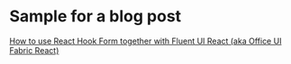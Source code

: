 # Sample for a blog post 

[How to use React Hook Form together with Fluent UI React (aka Office UI Fabric React)](https://spblog.net/post/2021/04/13/how-to-use-react-hook-form-together-with-fluent-ui-react-aka-office-ui-fabric-react)
